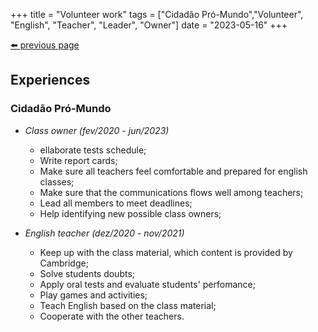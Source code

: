 +++
title =  "Volunteer work"
tags = ["Cidadão Pró-Mundo","Volunteer", "English", "Teacher", "Leader", "Owner"]
date = "2023-05-16"
+++

[⬅️ previous page](/)


## Experiences

### Cidadão Pró-Mundo

- *Class owner (fev/2020 - jun/2023)*
	- ellaborate tests schedule;
	- Write report cards;
	- Make sure all teachers feel comfortable and prepared for english classes;
	- Make sure that the communications flows well among teachers;
	- Lead all members to meet deadlines;
	- Help identifying new possible class owners;


- *English teacher (dez/2020 - nov/2021)*
	- Keep up with the class material, which content is provided by Cambridge;
	- Solve students doubts;
	- Apply oral tests and evaluate students' perfomance;
	- Play games and activities;
	- Teach English based on the  class material;
	- Cooperate with the other teachers.
